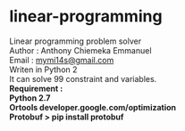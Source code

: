 # linear-programming
Linear programming problem solver<br>Author :  Anthony Chiemeka Emmanuel<br>Email : mymi14s@gmail.com<br>Writen in Python 2<br>It can solve 99 constraint and variables.<br><b>Requirement :<b><br>Python 2.7<br>Ortools developer.google.com/optimization<br>Protobuf > pip install protobuf
